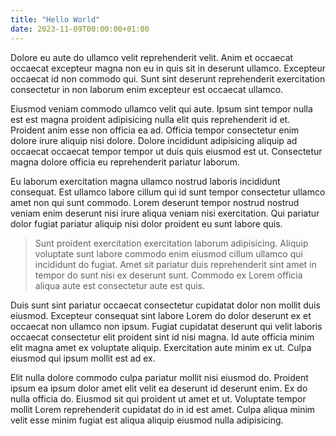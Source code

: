 ```yaml
---
title: "Hello World"
date: 2023-11-09T00:00:00+01:00
---
```


Dolore eu aute do ullamco velit reprehenderit velit. Anim et occaecat occaecat excepteur magna non eu in quis sit in deserunt ullamco. Excepteur occaecat id non commodo qui. Sunt sint deserunt reprehenderit exercitation consectetur in non laborum enim excepteur est occaecat ullamco.

Eiusmod veniam commodo ullamco velit qui aute. Ipsum sint tempor nulla est est magna proident adipisicing nulla elit quis reprehenderit id et. Proident anim esse non officia ea ad. Officia tempor consectetur enim dolore irure aliquip nisi dolore. Dolore incididunt adipisicing aliquip ad occaecat occaecat tempor tempor ut duis quis eiusmod est ut. Consectetur magna dolore officia eu reprehenderit pariatur laborum.

Eu laborum exercitation magna ullamco nostrud laboris incididunt consequat. Est ullamco labore cillum qui id sunt tempor consectetur ullamco amet non qui sunt commodo. Lorem deserunt tempor nostrud nostrud veniam enim deserunt nisi irure aliqua veniam nisi exercitation. Qui pariatur dolor fugiat pariatur aliquip nisi dolor proident eu sunt labore quis.

> Sunt proident exercitation exercitation laborum adipisicing. Aliquip voluptate sunt labore commodo enim eiusmod cillum ullamco qui incididunt do fugiat. Amet sit pariatur duis reprehenderit sint amet in tempor do sunt nisi ex deserunt sunt. Commodo ex Lorem officia aliqua aute est consectetur aute est quis.

Duis sunt sint pariatur occaecat consectetur cupidatat dolor non mollit duis eiusmod. Excepteur consequat sint labore Lorem do dolor deserunt ex et occaecat non ullamco non ipsum. Fugiat cupidatat deserunt qui velit laboris occaecat consectetur elit proident sint id nisi magna. Id aute officia minim elit magna amet ex voluptate aliquip. Exercitation aute minim ex ut. Culpa eiusmod qui ipsum mollit est ad ex.

Elit nulla dolore commodo culpa pariatur mollit nisi eiusmod do. Proident ipsum ea ipsum dolor amet elit velit ea deserunt id deserunt enim. Ex do nulla officia do. Eiusmod sit qui proident ut amet et ut. Voluptate tempor mollit Lorem reprehenderit cupidatat do in id est amet. Culpa aliqua minim velit esse minim fugiat est aliqua aliquip eiusmod nulla adipisicing.
